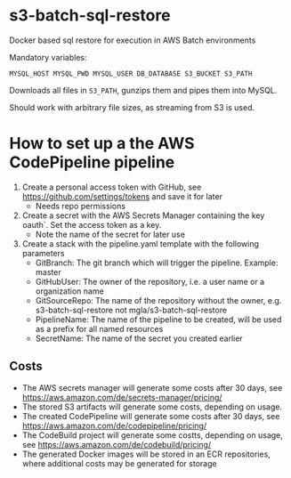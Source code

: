 # s3-batch-sql-restore
Docker based sql restore for execution in AWS Batch environments

Mandatory variables:

    MYSQL_HOST MYSQL_PWD MYSQL_USER DB_DATABASE S3_BUCKET S3_PATH

Downloads all files in `S3_PATH`, gunzips them and pipes them into MySQL.

Should work with arbitrary file sizes, as streaming from S3 is used.

# How to set up a the AWS CodePipeline pipeline

1. Create a personal access token with GitHub, see https://github.com/settings/tokens and save it for later
   * Needs repo permissions
1. Create a secret with the AWS Secrets Manager containing the key oauth`. Set the access token as a key.
   * Note the name of the secret for later use
1. Create a stack with the pipeline.yaml template with the following parameters
   * GitBranch: The git branch which will trigger the pipeline. Example: master
   * GitHubUser: The owner of the repository, i.e. a user name or a organization name
   * GitSourceRepo: The name of the repository without the owner, e.g. s3-batch-sql-restore not mgla/s3-batch-sql-restore
   * PipelineName: The name of the pipeline to be created, will be used as a prefix for all named resources
   * SecretName: The name of the secret you created earlier

## Costs
* The AWS secrets manager will generate some costs after 30 days, see https://aws.amazon.com/de/secrets-manager/pricing/
* The stored S3 artifacts will generate some costs, depending on usage.
* The created CodePipeline will generate some costs after 30 days, see https://aws.amazon.com/de/codepipeline/pricing/
* The CodeBuild project will generate some costts, depending on usage, see https://aws.amazon.com/de/codebuild/pricing/
* The generated Docker images will be stored in an ECR repositories, where additional costs may be generated for storage
